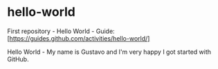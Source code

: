 # hello-world
First repository - Hello World - Guide: [https://guides.github.com/activities/hello-world/]

Hello World - My name is Gustavo and I'm very happy I got started with GitHub.
